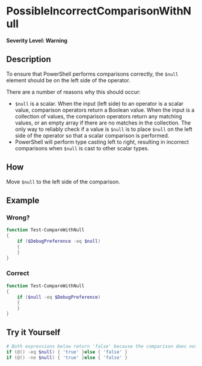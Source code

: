 # PossibleIncorrectComparisonWithNull

**Severity Level: Warning**

## Description

To ensure that PowerShell performs comparisons correctly, the `$null` element should be on the left side of the operator.

There are a number of reasons why this should occur:
* `$null` is a scalar. When the input (left side) to an operator is a scalar value, comparison operators return a Boolean value. When the input is a collection of values, the comparison operators return any matching values, or an empty array if there are no matches in the collection. The only way to reliably check if a value is `$null` is to place `$null` on the left side of the operator so that a scalar comparison is performed.
* PowerShell will perform type casting left to right, resulting in incorrect comparisons when `$null` is cast to other scalar types.

## How

Move `$null` to the left side of the comparison.

## Example

### Wrong?

``` PowerShell
function Test-CompareWithNull
{
	if ($DebugPreference -eq $null)
	{
	}
}
```

### Correct

``` PowerShell
function Test-CompareWithNull
{
	if ($null -eq $DebugPreference)
	{
	}
}
```

## Try it Yourself

``` PowerShell
# Both expressions below return 'false' because the comparison does not return an object and therefore the if statement always falls through:
if (@() -eq $null) { 'true' }else { 'false' }
if (@() -ne $null) { 'true' }else { 'false' }
```
